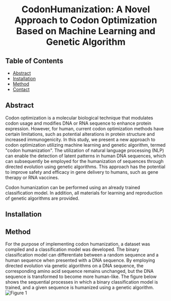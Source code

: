 <h1 align="center">
  CodonHumanization: A Novel Approach to Codon Optimization Based on Machine Learning and Genetic Algorithm 
  <br/>
</h1>

## Table of Contents

* [Abstract](#Abstract)
* [Installation](#Installation)
* [Method](#Method)
* [Contact](#Contact)

## Abstract
Codon optimization is a molecular biological technique that modulates codon usage and modifies DNA or RNA sequence to enhance protein expression. However, for human, current codon optimization methods have certain limitations, such as potential alterations in protein structure and increased immunogenicity. In this study, we present a new approach to codon optimization utilizing machine learning and genetic algorithm, termed "codon humanization". The utilization of natural language processing (NLP) can enable the detection of latent patterns in human DNA sequences, which can subsequently be employed for the humanization of sequences through directed evolution using genetic algorithms. This approach has the potential to improve safety and efficacy in gene delivery to humans, such as gene therapy or RNA vaccines.

Codon humanization can be performed using an already trained classification model. In addition, all materials for learning and reproduction of genetic algorithms are provided.

## Installation


## Method
For the purpose of implementing codon humanization, a dataset was compiled and a classification model was developed. The binary classification model can differentiate between a random sequence and a human sequence when presented with a DNA sequence. By employing directed evolution via genetic algorithms on a DNA sequence, the corresponding amino acid sequence remains unchanged, but the DNA sequence is transformed to become more human-like. The figure below shows the sequential processes in which a binary classification model is trained, and a given sequence is humanized using a genetic algorithm.
![Figure 1](https://user-images.githubusercontent.com/65825773/229262827-ee810488-bdb4-44d0-8559-72354946a5ac.png)
